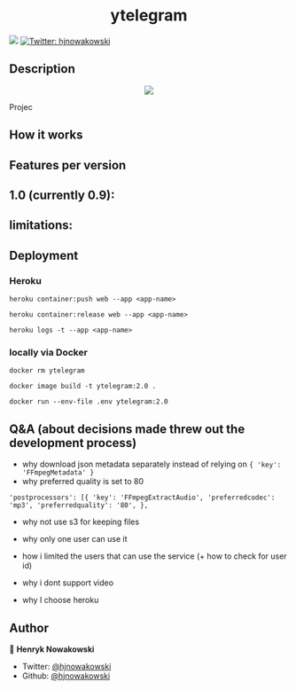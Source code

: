 <h1 align="center">ytelegram</h1>

<p>
  <img src="https://img.shields.io/badge/version-0.9-blue.svg?cacheSeconds=2592000" />
  <a href="https://twitter.com/hjnowakowski">
    <img alt="Twitter: hjnowakowski" src="https://img.shields.io/twitter/follow/hjnowakowski.svg?style=social" target="_blank" />
  </a>
</p>

## Description
<div align="center"> 
<img src="assets/ytelegram-demo.gif">
</div>


Projec


## How it works




## Features per version

1.0 (currently 0.9):
- 

limitations: 
- 




## Deployment

### Heroku

`heroku container:push web --app <app-name>`

`heroku container:release web --app <app-name>`

`heroku logs -t --app <app-name>`

### locally via Docker 


`docker rm ytelegram`

`docker image build -t ytelegram:2.0 .`

`docker run --env-file .env ytelegram:2.0`


## Q&A (about decisions made threw out the development process)

- why download json metadata separately instead of relying on 
        `{
            'key': 'FFmpegMetadata'
        }`
- why preferred quality is set to 80 

`'postprocessors': [{
        'key': 'FFmpegExtractAudio',
        'preferredcodec': 'mp3',
        'preferredquality': '80',
    },`

- why not use s3 for keeping files 

- why only one user can use it 

- how i limited the users that can use the service (+ how to check for user id)

- why i dont support video 

- why I choose heroku 


## Author

👤 **Henryk Nowakowski**

* Twitter: [@hjnowakowski](https://twitter.com/hjnowakowski)
* Github: [@hjnowakowski](https://github.com/hjnowakowski)



